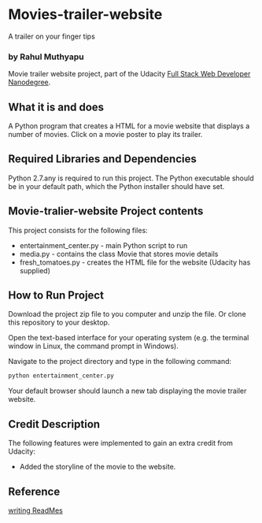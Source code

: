 # Movies-trailer-website
A trailer on your finger tips
### by Rahul Muthyapu

Movie trailer website project, part of the Udacity [Full Stack Web Developer
Nanodegree](https://www.udacity.com/course/full-stack-web-developer-nanodegree--nd004).

## What it is and does

A Python program that creates a HTML for a movie website that displays
a number of movies. Click on a movie poster to play its trailer.

## Required Libraries and Dependencies

Python 2.7.any is required to run this project. The Python executable should be in
your default path, which the Python installer should have set.

## Movie-tralier-website Project contents

This project consists for the following files:

* entertainment_center.py - main Python script to run
* media.py - contains the class Movie that stores movie details
* fresh_tomatoes.py - creates the HTML file for the website (Udacity has supplied)

## How to Run Project

Download the project zip file to you computer and unzip the file. Or clone this
repository to your desktop.

Open the text-based interface for your operating system (e.g. the terminal
window in Linux, the command prompt in Windows).

Navigate to the project directory and type in the following command:

```bash
python entertainment_center.py
```

Your default browser should launch a new tab displaying the movie trailer website.

## Credit Description

The following features were implemented to gain an extra credit from Udacity:

* Added the storyline of the movie to the website.

## Reference
[writing ReadMes](https://classroom.udacity.com/courses/ud777/lessons/5338568539/concepts/53317786160923)
